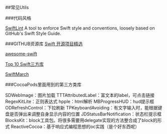 ##常见Utils

###代码风格

[SwiftLint][] A tool to enforce Swift style and conventions, loosely based on GitHub's Swift Style Guide.

[SwiftLint]: https://github.com/realm/SwiftLint


###GITHUB资源库
[Swift 开源项目精选][]

[Swift 开源项目精选]:https://github.com/ipader/SwiftGuide/blob/master/Featured.md

[awesome-swift][]

[awesome-swift]:https://github.com/matteocrippa/awesome-swift

[Top 10 Swift三方库][]

[Top 10 Swift三方库]:http://www.jianshu.com/p/1f838ca97e51

[SwiftMarch][]

[SwiftMarch]:https://github.com/SwiftOldDriver/SwiftMarch

###CocoaPods里面用到的第三方类库

SDWebImage：图片加载
TTTAttributedLabel：富文本的label，可点击链接
RegexKitLite：正则表达式
hpple：html解析
MBProgressHUD：hud提示框
ODRefreshControl：下拉刷新
TPKeyboardAvoiding：有文字输入时，能根据键盘是否弹出来调整自身显示内容的位置
JDStatusBarNotification：状态栏提示框
BlocksKit：block工具包。将很多需要用delegate实现的方法整合成了block的形式
ReactiveCocoa：基于响应式编程思想的oc实践（是个好东西呢）
